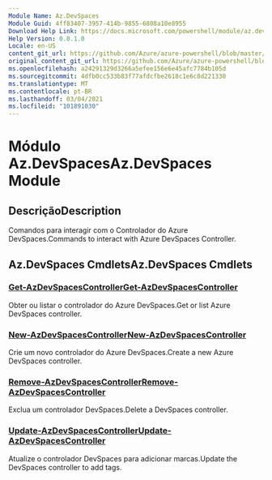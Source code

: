 ```yaml
---
Module Name: Az.DevSpaces
Module Guid: 4ff83407-3957-414b-9855-6808a10e8955
Download Help Link: https://docs.microsoft.com/powershell/module/az.devspaces
Help Version: 0.0.1.0
Locale: en-US
content_git_url: https://github.com/Azure/azure-powershell/blob/master/src/DevSpaces/DevSpaces/help/Az.DevSpaces.md
original_content_git_url: https://github.com/Azure/azure-powershell/blob/master/src/DevSpaces/DevSpaces/help/Az.DevSpaces.md
ms.openlocfilehash: a24291329d3266a5efee156e6e45afc7784b105d
ms.sourcegitcommit: 4dfb0cc533b83f77afdcfbe2618c1e6c8d221330
ms.translationtype: MT
ms.contentlocale: pt-BR
ms.lasthandoff: 03/04/2021
ms.locfileid: "101891030"
---
```

# <span data-ttu-id="94c81-101">Módulo Az.DevSpaces</span><span class="sxs-lookup"><span data-stu-id="94c81-101">Az.DevSpaces Module</span></span>
## <span data-ttu-id="94c81-102">Descrição</span><span class="sxs-lookup"><span data-stu-id="94c81-102">Description</span></span>
<span data-ttu-id="94c81-103">Comandos para interagir com o Controlador do Azure DevSpaces.</span><span class="sxs-lookup"><span data-stu-id="94c81-103">Commands to interact with Azure DevSpaces Controller.</span></span>

## <span data-ttu-id="94c81-104">Az.DevSpaces Cmdlets</span><span class="sxs-lookup"><span data-stu-id="94c81-104">Az.DevSpaces Cmdlets</span></span>
### [<span data-ttu-id="94c81-105">Get-AzDevSpacesController</span><span class="sxs-lookup"><span data-stu-id="94c81-105">Get-AzDevSpacesController</span></span>](Get-AzDevSpacesController.md)
<span data-ttu-id="94c81-106">Obter ou listar o controlador do Azure DevSpaces.</span><span class="sxs-lookup"><span data-stu-id="94c81-106">Get or list Azure DevSpaces controller.</span></span>

### [<span data-ttu-id="94c81-107">New-AzDevSpacesController</span><span class="sxs-lookup"><span data-stu-id="94c81-107">New-AzDevSpacesController</span></span>](New-AzDevSpacesController.md)
<span data-ttu-id="94c81-108">Crie um novo controlador do Azure DevSpaces.</span><span class="sxs-lookup"><span data-stu-id="94c81-108">Create a new Azure DevSpaces controller.</span></span>

### [<span data-ttu-id="94c81-109">Remove-AzDevSpacesController</span><span class="sxs-lookup"><span data-stu-id="94c81-109">Remove-AzDevSpacesController</span></span>](Remove-AzDevSpacesController.md)
<span data-ttu-id="94c81-110">Exclua um controlador DevSpaces.</span><span class="sxs-lookup"><span data-stu-id="94c81-110">Delete a DevSpaces controller.</span></span>

### [<span data-ttu-id="94c81-111">Update-AzDevSpacesController</span><span class="sxs-lookup"><span data-stu-id="94c81-111">Update-AzDevSpacesController</span></span>](Update-AzDevSpacesController.md)
<span data-ttu-id="94c81-112">Atualize o controlador DevSpaces para adicionar marcas.</span><span class="sxs-lookup"><span data-stu-id="94c81-112">Update the DevSpaces controller to add tags.</span></span> 

